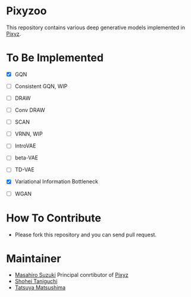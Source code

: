 # Pixyzoo

This repository contains various deep generative models implemented in [Pixyz](https://github.com/masa-su/pixyz).

# To Be Implemented
- [x] GQN
- [ ] Consistent GQN, WIP
- [ ] DRAW
- [ ] Conv DRAW
- [ ] SCAN
- [ ] VRNN, WIP
- [ ] IntroVAE
- [ ] beta-VAE
- [ ] TD-VAE
- [x] Variational Information Bottleneck
- [ ] WGAN


# How To Contribute
- Please fork this repository and you can send pull request.

# Maintainer
- [Masahiro Suzuki](https://github.com/masa-su) Principal conrtibutor of [Pixyz](https://github.com/masa-su/pixyz)
- [Shohei Taniguchi](https://github.com/iShohei220)
- [Tatsuya Matsushima](https://github.com/TMats)

